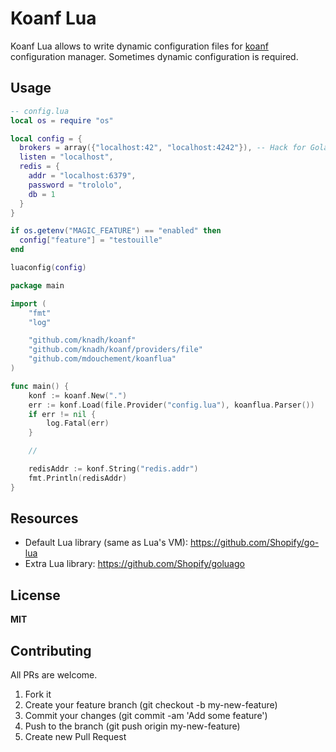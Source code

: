 # Koanf Lua

Koanf Lua allows to write dynamic configuration files for [koanf](https://github.com/knadh/koanf) configuration manager. Sometimes dynamic configuration is required.

## Usage


```lua
-- config.lua
local os = require "os"

local config = {
  brokers = array({"localhost:42", "localhost:4242"}), -- Hack for Golang to detect the table as an array
  listen = "localhost",
  redis = {
    addr = "localhost:6379",
    password = "trololo",
    db = 1
  }
}

if os.getenv("MAGIC_FEATURE") == "enabled" then
  config["feature"] = "testouille"
end

luaconfig(config)
```

```go
package main

import (
	"fmt"
	"log"

	"github.com/knadh/koanf"
	"github.com/knadh/koanf/providers/file"
	"github.com/mdouchement/koanflua"
)

func main() {
	konf := koanf.New(".")
	err := konf.Load(file.Provider("config.lua"), koanflua.Parser())
	if err != nil {
		log.Fatal(err)
	}

	//

	redisAddr := konf.String("redis.addr")
	fmt.Println(redisAddr)
}
```

## Resources

- Default Lua library (same as Lua's VM): https://github.com/Shopify/go-lua
- Extra Lua library: https://github.com/Shopify/goluago

## License

**MIT**


## Contributing

All PRs are welcome.

1. Fork it
2. Create your feature branch (git checkout -b my-new-feature)
3. Commit your changes (git commit -am 'Add some feature')
5. Push to the branch (git push origin my-new-feature)
6. Create new Pull Request
